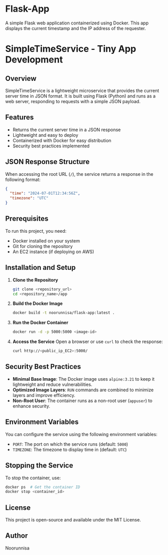 # Flask-App
A simple Flask web application containerized using Docker. This app displays the current timestamp and the IP address of the requester.

# SimpleTimeService - Tiny App Development

## Overview
SimpleTimeService is a lightweight microservice that provides the current server time in JSON format. It is built using Flask (Python) and runs as a web server, responding to requests with a simple JSON payload.

## Features
- Returns the current server time in a JSON response
- Lightweight and easy to deploy
- Containerized with Docker for easy distribution
- Security best practices implemented

## JSON Response Structure
When accessing the root URL (`/`), the service returns a response in the following format:

```json
{
  "time": "2024-07-01T12:34:56Z",
  "timezone": "UTC"
}
```

## Prerequisites
To run this project, you need:
- Docker installed on your system
- Git for cloning the repository
- An EC2 instance (if deploying on AWS)

## Installation and Setup
1. **Clone the Repository**
   ```bash
   git clone <repository_url>
   cd <repository_name>/app
   ```

2. **Build the Docker Image**
   ```bash
   docker build -t noorunnisa/flask-app:latest .
   ```

3. **Run the Docker Container**
   ```bash
   docker run -d -p 5000:5000 <image-id>
   ```

4. **Access the Service**
   Open a browser or use `curl` to check the response:
   ```bash
   curl http://<public_ip_EC2>:5000/
   ```

## Security Best Practices
- **Minimal Base Image**: The Docker image uses `alpine:3.21` to keep it lightweight and reduce vulnerabilities.
- **Optimized Image Layers**: `RUN` commands are combined to minimize layers and improve efficiency.
- **Non-Root User**: The container runs as a non-root user (`appuser`) to enhance security.

## Environment Variables
You can configure the service using the following environment variables:
- `PORT`: The port on which the service runs (default: `5000`)
- `TIMEZONE`: The timezone to display time in (default: `UTC`)

## Stopping the Service
To stop the container, use:
```bash
docker ps  # Get the container ID
docker stop <container_id>
```

## License
This project is open-source and available under the MIT License.

## Author
Noorunnisa


